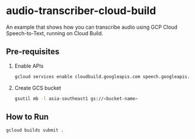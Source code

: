 # audio-transcriber-cloud-build
An example that shows how you can transcribe audio using GCP Cloud Speech-to-Text, running on Cloud Build.

## Pre-requisites
1. Enable APIs
    ```bash
    gcloud services enable cloudbuild.googleapis.com speech.googleapis.com
    ```
1. Create GCS bucket
    ```bash
    gsutil mb -l asia-southeast1 gs://<bucket-name>
    ```

## How to Run
```bash
gcloud builds submit .
```
